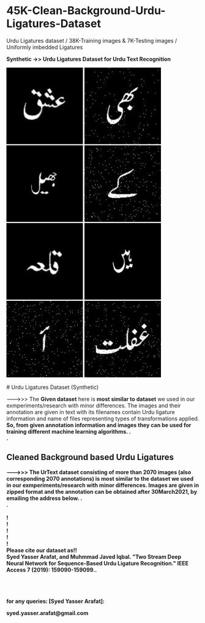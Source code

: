 # 45K-Clean-Background-Urdu-Ligatures-Dataset
Urdu Ligatures dataset  / 38K-Training images &amp; 7K-Testing images  / Uniformly imbedded Ligatures





<b>Synthetic ->> Urdu Ligatures Dataset for Urdu Text Recognition </b>

<p>
  <img src="SampleImages/855_Original_RetuSinu.jpg" width=200>
 <img src="SampleImages/36_Original_RetuNoisy1.jpg" width=200>
 <img src="SampleImages/2068_Original_RetuBarrel.jpg" width=200>
<img src="SampleImages/5_Original_RetuNoisy12.jpg" width=200>
  <img src="SampleImages/2074_Original_RetuSinu.jpg" width=200>
  <img src="SampleImages/27_Original_RetuNRSI.jpg" width=200>
  <img src="SampleImages/0_Original_RetuNoisy12.jpg" width=200>
  <img src="SampleImages/2483_Original_RetuNoisy12.jpg" width=200>
  
</p>
# Urdu Ligatures Dataset (Synthetic)

--->>> The <b>Given dataset</b> here is <b>most similar to dataset</b> we used in our exmperiments/research with minor differences. The images and their annotation are given in text with its filenames contain Urdu ligature information and name of files representing types of transformations applied. <b>So, from  given annotation information and images they can be used for training different machine learning algorithms.
.<br>
.<br>

## Cleaned Background based Urdu Ligatures
--->>> The <b>UrText dataset</b> consisting of more than 2070 images (also corresponding 2070 annotations)  is <b>most similar to the dataset</b> we used in our exmperiments/research with minor differences. Images are given in zipped format and the <b>annotation </b> can be obtained after 30March2021, by <b>emailing the address below</b>. 
.<br>
.<br>
<br>
!<br>
!<br>
!<br>
!<br>
!<br>
Please cite our dataset as!!
<br>
<b>
Syed Yasser Arafat, and Muhmmad Javed Iqbal. "Two Stream Deep Neural Network for Sequence-Based Urdu Ligature Recognition." IEEE Access 7 (2019): 159090-159099..
</b>
<br>
<br>
<br>
<br>
<div>
  <p> for any queries: <b > [Syed Yasser Arafat]: <mailto:syed.yasser.arafat@gmail.com> </b> 
</p>
</div>
syed.yasser.arafat@gmail.com
